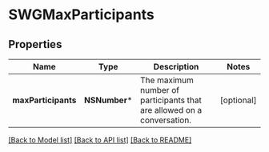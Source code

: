 # SWGMaxParticipants

## Properties
Name | Type | Description | Notes
------------ | ------------- | ------------- | -------------
**maxParticipants** | **NSNumber*** | The maximum number of participants that are allowed on a conversation. | [optional] 

[[Back to Model list]](../README.md#documentation-for-models) [[Back to API list]](../README.md#documentation-for-api-endpoints) [[Back to README]](../README.md)


